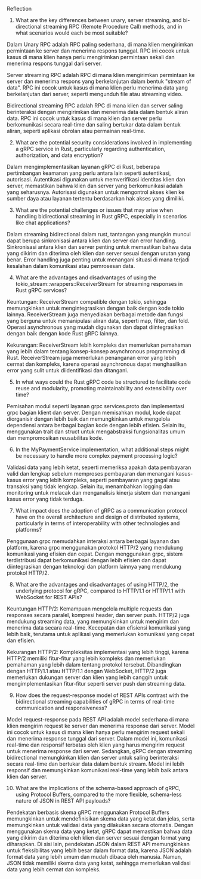 Reflection
 1. What are the key differences between unary, server streaming, and bi-directional streaming 
 RPC (Remote Procedure Call) methods, and in what scenarios would each be most suitable?

Dalam Unary RPC adalah RPC paling sederhana, di mana klien mengirimkan permintaan ke server dan menerima respons tunggal. RPC ini cocok untuk kasus di mana klien hanya perlu mengirimkan permintaan sekali dan menerima respons tunggal dari server.

Server streaming RPC adalah RPC di mana klien mengirimkan permintaan ke server dan menerima respons yang berkelanjutan dalam bentuk "stream of data". RPC ini cocok untuk kasus di mana klien perlu menerima data yang berkelanjutan dari server, seperti mengunduh file atau streaming video.

Bidirectional streaming RPC adalah RPC di mana klien dan server saling berinteraksi dengan mengirimkan dan menerima data dalam bentuk aliran data. RPC ini cocok untuk kasus di mana klien dan server perlu berkomunikasi secara real-time dan saling bertukar data dalam bentuk aliran, seperti aplikasi obrolan atau permainan real-time.

 2. What are the potential security considerations involved in implementing a gRPC service in
 Rust, particularly regarding authentication, authorization, and data encryption?

Dalam mengimplementasikan layanan gRPC di Rust, beberapa pertimbangan keamanan yang perlu antara lain seperti autentikasi, autorisasi. Autentikasi digunakan untuk memverifikasi identitas klien dan server, memastikan bahwa klien dan server yang berkomunikasi adalah yang seharusnya. Autorisasi digunakan untuk mengontrol akses klien ke sumber daya atau layanan tertentu berdasarkan hak akses yang dimiliki.


 3. What are the potential challenges or issues that may arise when handling bidirectional
 streaming in Rust gRPC, especially in scenarios like chat applications?

Dalam streaming bidirectional dalam rust, tantangan yang mungkin muncul dapat berupa sinkronisasi antara klien dan server dan error handling. Sinkronisasi antara klien dan server penting untuk memastikan bahwa data yang dikirim dan diterima oleh klien dan server sesuai dengan urutan yang benar. Error handling juga penting untuk menangani situasi di mana terjadi kesalahan dalam komunikasi atau pemrosesan data.


 4. What are the advantages and disadvantages of using the
 tokio_stream::wrappers::ReceiverStream for streaming responses in Rust gRPC services?

 Keuntungan: ReceiverStream compatible dengan tokio, sehingga memungkinkan untuk mengintegrasikan dengan baik dengan kode tokio lainnya. ReceiverStream juga menyediakan berbagai metode dan fungsi yang berguna untuk memanipulasi aliran data, seperti map, filter, dan fold. Operasi asynchronous yang mudah digunakan dan dapat diintegrasikan dengan baik dengan kode Rust gRPC lainnya.

Kekurangan: ReceiverStream lebih kompleks dan memerlukan pemahaman yang lebih dalam tentang konsep-konsep asynchronous programming di Rust. ReceiverStream juga memerlukan penanganan error yang lebih cermat dan kompleks, karena operasi asynchronous dapat menghasilkan error yang sulit untuk diidentifikasi dan ditangani.

 5. In what ways could the Rust gRPC code be structured to facilitate code reuse and modularity,
 promoting maintainability and extensibility over time?

 Pemisahan modul seperti layanan grpc services.proto dan implementasi grpc bagian klient dan server. Dengan memisahkan modul, kode dapat diorganisir dengan lebih baik dan memungkinkan untuk mengelola dependensi antara berbagai bagian kode dengan lebih efisien. Selain itu, menggunakan trait dan struct untuk mengabstraksi fungsionalitas umum dan mempromosikan reusabilitas kode. 


 6. In the MyPaymentService implementation, what additional steps might be necessary to
 handle more complex payment processing logic?

Validasi data yang lebih ketat, seperti memeriksa apakah data pembayaran valid dan lengkap sebelum memproses pembayaran dan menangani kasus-kasus error yang lebih kompleks, seperti pembayaran yang gagal atau transaksi yang tidak lengkap. Selain itu, menambahkan logging dan monitoring untuk melacak dan menganalisis kinerja sistem dan menangani kasus error yang tidak terduga.

 7. What impact does the adoption of gRPC as a communication protocol have on the overall
 architecture and design of distributed systems, particularly in terms of interoperability with
 other technologies and platforms?

 Penggunaan grpc memudahkan interaksi antara berbagai layanan dan platform, karena grpc menggunakan protokol HTTP/2 yang mendukung komunikasi yang efisien dan cepat. Dengan menggunakan grpc, sistem terdistribusi dapat berkomunikasi dengan lebih efisien dan dapat diintegrasikan dengan teknologi dan platform lainnya yang mendukung protokol HTTP/2. 


 8. What are the advantages and disadvantages of using HTTP/2, the underlying protocol for
 gRPC, compared to HTTP/1.1 or HTTP/1.1 with WebSocket for REST APIs?

Keuntungan HTTP/2: Kemampuan mengelola multiple requests dan responses secara paralel, kompresi header, dan server push. HTTP/2 juga mendukung streaming data, yang memungkinkan untuk mengirim dan menerima data secara real-time. Kecepatan dan efisiensi komunikasi yang lebih baik, terutama untuk aplikasi yang memerlukan komunikasi yang cepat dan efisien.

Kekurangan HTTP/2: Kompleksitas implementasi yang lebih tinggi, karena HTTP/2 memiliki fitur-fitur yang lebih kompleks dan memerlukan pemahaman yang lebih dalam tentang protokol tersebut. Dibandingkan dengan HTTP/1.1 atau HTTP/1.1 dengan WebSocket, HTTP/2 juga memerlukan dukungan server dan klien yang lebih canggih untuk mengimplementasikan fitur-fitur seperti server push dan streaming data.


 9. How does the request-response model of REST APIs contrast with the bidirectional streaming
 capabilities of gRPC in terms of real-time communication and responsiveness?

Model request-response pada REST API adalah model sederhana di mana klien mengirim request ke server dan menerima response dari server. Model ini cocok untuk kasus di mana klien hanya perlu mengirim request sekali dan menerima response tunggal dari server. Dalam model ini, komunikasi real-time dan responsif terbatas oleh klien yang harus mengirim request untuk menerima response dari server. Sedangkan, gRPC dengan streaming bidirectional memungkinkan klien dan server untuk saling berinteraksi secara real-time dan bertukar data dalam bentuk stream. Model ini lebih responsif dan memungkinkan komunikasi real-time yang lebih baik antara klien dan server.


 10. What are the implications of the schema-based approach of gRPC, using Protocol Buffers,
 compared to the more flexible, schema-less nature of JSON in REST API payloads?

Pendekatan berbasis skema gRPC menggunakan Protocol Buffers memungkinkan untuk mendefinisikan skema data yang ketat dan jelas, serta memungkinkan untuk validasi data yang dilakukan secara otomatis. Dengan menggunakan skema data yang ketat, gRPC dapat memastikan bahwa data yang dikirim dan diterima oleh klien dan server sesuai dengan format yang diharapkan. Di sisi lain, pendekatan JSON dalam REST API memungkinkan untuk fleksibilitas yang lebih besar dalam format data, karena JSON adalah format data yang lebih umum dan mudah dibaca oleh manusia. Namun, JSON tidak memiliki skema data yang ketat, sehingga memerlukan validasi data yang lebih cermat dan kompleks.

